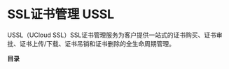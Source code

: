 

# SSL证书管理 USSL

USSL（UCloud SSL）SSL证书管理服务为客户提供一站式的证书购买、证书审批、证书上传/下载、证书吊销和证书删除的全生命周期管理。

**目录**

 
